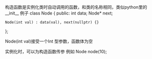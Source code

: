 构造函数是实例化类时自动调用的函数，和类的名称相同，类似python里的__init__
例子
class Node {
public:
    int data;
    Node* next;

    Node(int val) : data(val), next(nullptr) {}
};

Node(int val)接受一个Int 型参数，函数体为空

实例化时，可以为构造函数传参
例如 Node node(10);